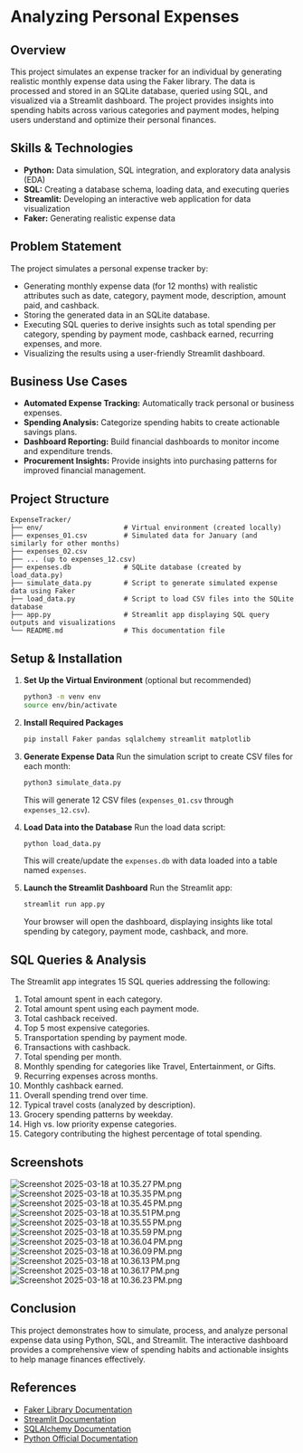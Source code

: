 # Analyzing Personal Expenses

## Overview
This project simulates an expense tracker for an individual by generating realistic monthly expense data using the Faker library. The data is processed and stored in an SQLite database, queried using SQL, and visualized via a Streamlit dashboard. The project provides insights into spending habits across various categories and payment modes, helping users understand and optimize their personal finances.

## Skills & Technologies
- **Python:** Data simulation, SQL integration, and exploratory data analysis (EDA)
- **SQL:** Creating a database schema, loading data, and executing queries
- **Streamlit:** Developing an interactive web application for data visualization
- **Faker:** Generating realistic expense data

## Problem Statement
The project simulates a personal expense tracker by:
- Generating monthly expense data (for 12 months) with realistic attributes such as date, category, payment mode, description, amount paid, and cashback.
- Storing the generated data in an SQLite database.
- Executing SQL queries to derive insights such as total spending per category, spending by payment mode, cashback earned, recurring expenses, and more.
- Visualizing the results using a user-friendly Streamlit dashboard.

## Business Use Cases
- **Automated Expense Tracking:** Automatically track personal or business expenses.
- **Spending Analysis:** Categorize spending habits to create actionable savings plans.
- **Dashboard Reporting:** Build financial dashboards to monitor income and expenditure trends.
- **Procurement Insights:** Provide insights into purchasing patterns for improved financial management.

## Project Structure
```
ExpenseTracker/
├── env/                    # Virtual environment (created locally)
├── expenses_01.csv         # Simulated data for January (and similarly for other months)
├── expenses_02.csv
├── ... (up to expenses_12.csv)
├── expenses.db             # SQLite database (created by load_data.py)
├── simulate_data.py        # Script to generate simulated expense data using Faker
├── load_data.py            # Script to load CSV files into the SQLite database
├── app.py                  # Streamlit app displaying SQL query outputs and visualizations
└── README.md               # This documentation file
```

## Setup & Installation

1. **Set Up the Virtual Environment** (optional but recommended)
   ```bash
   python3 -m venv env
   source env/bin/activate
   ```

2. **Install Required Packages**
   ```bash
   pip install Faker pandas sqlalchemy streamlit matplotlib
   ```

3. **Generate Expense Data**
   Run the simulation script to create CSV files for each month:
   ```bash
   python3 simulate_data.py
   ```
   This will generate 12 CSV files (`expenses_01.csv` through `expenses_12.csv`).

4. **Load Data into the Database**
   Run the load data script:
   ```bash
   python load_data.py
   ```
   This will create/update the `expenses.db` with data loaded into a table named `expenses`.

5. **Launch the Streamlit Dashboard**
   Run the Streamlit app:
   ```bash
   streamlit run app.py
   ```
   Your browser will open the dashboard, displaying insights like total spending by category, payment mode, cashback, and more.

## SQL Queries & Analysis
The Streamlit app integrates 15 SQL queries addressing the following:
1. Total amount spent in each category.
2. Total amount spent using each payment mode.
3. Total cashback received.
4. Top 5 most expensive categories.
5. Transportation spending by payment mode.
6. Transactions with cashback.
7. Total spending per month.
8. Monthly spending for categories like Travel, Entertainment, or Gifts.
9. Recurring expenses across months.
10. Monthly cashback earned.
11. Overall spending trend over time.
12. Typical travel costs (analyzed by description).
13. Grocery spending patterns by weekday.
14. High vs. low priority expense categories.
15. Category contributing the highest percentage of total spending.

## Screenshots

![Screenshot 2025-03-18 at 10.35.27 PM.png](Screenshot-ExpenseTracker/Screenshot%202025-03-18%20at%2010.35.27%E2%80%AFPM.png)
![Screenshot 2025-03-18 at 10.35.35 PM.png](Screenshot-ExpenseTracker/Screenshot%202025-03-18%20at%2010.35.35%E2%80%AFPM.png)
![Screenshot 2025-03-18 at 10.35.45 PM.png](Screenshot-ExpenseTracker/Screenshot%202025-03-18%20at%2010.35.45%E2%80%AFPM.png)
![Screenshot 2025-03-18 at 10.35.51 PM.png](Screenshot-ExpenseTracker/Screenshot%202025-03-18%20at%2010.35.51%E2%80%AFPM.png)
![Screenshot 2025-03-18 at 10.35.55 PM.png](Screenshot-ExpenseTracker/Screenshot%202025-03-18%20at%2010.35.55%E2%80%AFPM.png)
![Screenshot 2025-03-18 at 10.35.59 PM.png](Screenshot-ExpenseTracker/Screenshot%202025-03-18%20at%2010.35.59%E2%80%AFPM.png)
![Screenshot 2025-03-18 at 10.36.04 PM.png](Screenshot-ExpenseTracker/Screenshot%202025-03-18%20at%2010.36.04%E2%80%AFPM.png)
![Screenshot 2025-03-18 at 10.36.09 PM.png](Screenshot-ExpenseTracker/Screenshot%202025-03-18%20at%2010.36.09%E2%80%AFPM.png)
![Screenshot 2025-03-18 at 10.36.13 PM.png](Screenshot-ExpenseTracker/Screenshot%202025-03-18%20at%2010.36.13%E2%80%AFPM.png)
![Screenshot 2025-03-18 at 10.36.17 PM.png](Screenshot-ExpenseTracker/Screenshot%202025-03-18%20at%2010.36.17%E2%80%AFPM.png)
![Screenshot 2025-03-18 at 10.36.23 PM.png](Screenshot-ExpenseTracker/Screenshot%202025-03-18%20at%2010.36.23%E2%80%AFPM.png)


## Conclusion
This project demonstrates how to simulate, process, and analyze personal expense data using Python, SQL, and Streamlit. The interactive dashboard provides a comprehensive view of spending habits and actionable insights to help manage finances effectively.

## References
- [Faker Library Documentation](https://faker.readthedocs.io/en/master/)
- [Streamlit Documentation](https://docs.streamlit.io/)
- [SQLAlchemy Documentation](https://www.sqlalchemy.org/)
- [Python Official Documentation](https://docs.python.org/3/)
